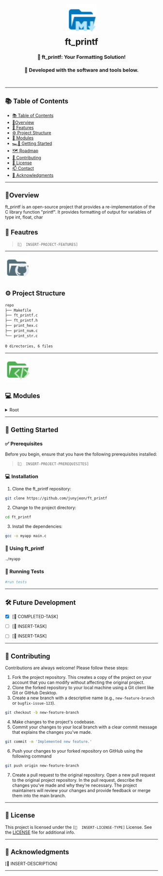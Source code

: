 
<div align="center">
<h1 align="center">
<img src="https://raw.githubusercontent.com/PKief/vscode-material-icon-theme/ec559a9f6bfd399b82bb44393651661b08aaf7ba/icons/folder-markdown-open.svg" width="100" />
<br>
ft_printf
</h1>
<h3 align="center">📍 ft_printf: Your Formatting Solution!</h3>
<h3 align="center">🚀 Developed with the software and tools below.</h3>
<p align="center">

<img src="https://img.shields.io/badge/C-A8B9CC.svg?style=for-the-badge&logo=C&logoColor=black" alt="" />
</p>

</div>

---
## 📚 Table of Contents
- [📚 Table of Contents](#-table-of-contents)
- [📍Overview](#-introdcution)
- [🔮 Features](#-features)
- [⚙️ Project Structure](#project-structure)
- [🧩 Modules](#modules)
- [🏎💨 Getting Started](#-getting-started)
- [🗺 Roadmap](#-roadmap)
- [🤝 Contributing](#-contributing)
- [🪪 License](#-license)
- [📫 Contact](#-contact)
- [🙏 Acknowledgments](#-acknowledgments)

---

## 📍Overview

ft_printf is an open-source project that provides a re-implementation of the C library function "printf". It provides formatting of output for variables of type int, float, char

## 🔮 Feautres

> `[📌  INSERT-PROJECT-FEATURES]`

---

<img src="https://raw.githubusercontent.com/PKief/vscode-material-icon-theme/ec559a9f6bfd399b82bb44393651661b08aaf7ba/icons/folder-github-open.svg" width="80" />

## ⚙️ Project Structure

```bash
repo
├── Makefile
├── ft_printf.c
├── ft_printf.h
├── print_hex.c
├── print_num.c
└── print_str.c

0 directories, 6 files
```
---

<img src="https://raw.githubusercontent.com/PKief/vscode-material-icon-theme/ec559a9f6bfd399b82bb44393651661b08aaf7ba/icons/folder-src-open.svg" width="80" />

## 💻 Modules
<details closed><summary>Root</summary>

| File        | Summary                                                                                                                                                                                                                                                           | Module      |
|:------------|:------------------------------------------------------------------------------------------------------------------------------------------------------------------------------------------------------------------------------------------------------------------|:------------|
| print_hex.c | This code is a function that prints a hexadecimal number in either lowercase or uppercase depending on the argument given . It takes in a va_list argument and returns the length of the hexadecimal number .                                                     | print_hex.c |
| print_num.c | This code is a function that prints a number ( either signed or unsigned ) to the standard output . It takes in a character argument and a va_list argument , and returns a boolean value and an integer value .                                                  | print_num.c |
| print_str.c | This code is a function that prints a string or character to the standard output . It takes in a character and a va_list as parameters and returns a boolean value . It also updates the out parameter with the number of characters printed .                    | print_str.c |
| ft_printf.h | This code is a header file for the ft_printf function , which is a custom implementation of the C printf function . It includes functions for printing strings , numbers , and hexadecimals , and the ft_printf function itself .                                 | ft_printf.h |
| ft_printf.c | This code is a function that implements the printf function in C. It takes in a string of arguments and a variable number of arguments , and prints the arguments according to the format specified in the string . It returns the length of the printed string . | ft_printf.c |

</details>
<hr />

## 🚀 Getting Started

### ✅ Prerequisites

Before you begin, ensure that you have the following prerequisites installed:
> `[📌  INSERT-PROJECT-PREREQUISITES]`

### 💻 Installation

1. Clone the ft_printf repository:
```sh
git clone https://github.com/junyjeon/ft_printf
```

2. Change to the project directory:
```sh
cd ft_printf
```

3. Install the dependencies:
```sh
gcc -o myapp main.c
```

### 🤖 Using ft_printf

```sh
./myapp
```

### 🧪 Running Tests
```sh
#run tests
```

<hr />

## 🛠 Future Development
- [X] [📌  COMPLETED-TASK]
- [ ] [📌  INSERT-TASK]
- [ ] [📌  INSERT-TASK]


---

## 🤝 Contributing
Contributions are always welcome! Please follow these steps:
1. Fork the project repository. This creates a copy of the project on your account that you can modify without affecting the original project.
2. Clone the forked repository to your local machine using a Git client like Git or GitHub Desktop.
3. Create a new branch with a descriptive name (e.g., `new-feature-branch` or `bugfix-issue-123`).
```sh
git checkout -b new-feature-branch
```
4. Make changes to the project's codebase.
5. Commit your changes to your local branch with a clear commit message that explains the changes you've made.
```sh
git commit -m 'Implemented new feature.'
```
6. Push your changes to your forked repository on GitHub using the following command
```sh
git push origin new-feature-branch
```
7. Create a pull request to the original repository.
Open a new pull request to the original project repository. In the pull request, describe the changes you've made and why they're necessary.
The project maintainers will review your changes and provide feedback or merge them into the main branch.

---

## 🪪 License

This project is licensed under the `[📌  INSERT-LICENSE-TYPE]` License. See the [LICENSE](https://docs.github.com/en/communities/setting-up-your-project-for-healthy-contributions/adding-a-license-to-a-repository) file for additional info.

---

## 🙏 Acknowledgments

[📌  INSERT-DESCRIPTION]


---


